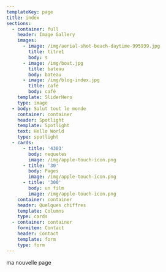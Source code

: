 ```yaml
---
templateKey: page
title: index
sections:
  - container: full
    header: Image Gallery
    images:
      - image: /img/aerial-shot-beach-daytime-995939.jpg
        title: titre1
        body: s
      - image: /img/boat.jpg
        title: bateau
        body: bateau
      - image: /img/blog-index.jpg
        title: café
        body: café
    template: SliderHero
    type: image
  - body: Salut tout le monde
    container: container
    header: Spotlight
    template: Spotlight
    text: Hello World
    type: spotlight
  - cards:
      - title: '4303'
        body: requetes
        image: /img/apple-touch-icon.png
      - title: '30'
        body: Pages
        image: /img/apple-touch-icon.png
      - title: '300'
        body: un film
        image: /img/apple-touch-icon.png
    container: container
    header: Quelques chiffres
    template: Columns
    type: cards
  - container: container
    formitem: Contact
    header: Contact
    template: form
    type: form
---
```

ma nouvelle page

